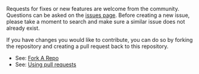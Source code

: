 Requests for fixes or new features are welcome from the community. 
Questions can be asked on the [issues page](https://github.com/zatarra/rubberduino/issues). 
Before creating a new issue, please take a moment to search and make sure a
similar issue does not already exist.

If you have changes you would like to contribute, 
you can do so by forking the repository and creating a
pull request back to this repository.

- See: [Fork A Repo](https://help.github.com/articles/fork-a-repo/)
- See: [Using pull requests](https://help.github.com/articles/using-pull-requests/)
